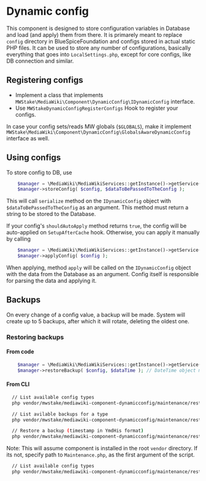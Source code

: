 # Dynamic config

This component is designed to store configuration variables in Database and load (and apply) them from there.
It is primarely meant to replace `config` directory in BlueSpiceFoundation and configs stored in actual static PHP files.
It can be used to store any number of configurations, basically everything that goes into `LocalSettings.php`, except for
core configs, like DB connection and similar.

## Registering configs
- Implement a class that implements `MWStake\MediaWiki\Component\DynamicConfig\IDynamicConfig` interface.
- Use `MWStakeDynamicConfigRegisterConfigs` Hook to register your configs.

In case your config sets/reads MW globals (`$GLOBALS`), make it implement
`MWStake\MediaWiki\Component\DynamicConfig\GlobalsAwareDynamicConfig` interface as well.

## Using configs

To store config to DB, use

```php
    $manager = \MediaWiki\MediaWikiServices::getInstance()->getService( 'MWStakeDynamicConfigManager' );
    $manager->storeConfig( $config, $dataToBePassedToTheConfig );
```

This will call `serialize` method on the `IDynamicConfig` object with `$dataToBePassedToTheConfig` as an argument.
This method must return a string to be stored to the Database.

If your config's `shouldAutoApply` method returns `true`, the config will be auto-applied on `SetupAfterCache` hook.
Otherwise, you can apply it manually by calling

```php
    $manager = \MediaWiki\MediaWikiServices::getInstance()->getService( 'MWStakeDynamicConfigManager' );
    $manager->applyConfig( $config );
```

When applying, method `apply` will be called on the `IDynamicConfig` object with the data from the Database as an argument.
Config itself is responsible for parsing the data and applying it.

## Backups
On every change of a config value, a backup will be made. System will create up to 5 backups, after which it will rotate,
deleting the oldest one.

### Restoring backups

#### From code

```php
    $manager = \MediaWiki\MediaWikiServices::getInstance()->getService( 'MWStakeDynamicConfigManager' );
    $manager->restoreBackup( $config, $dataTime ); // DateTime object matching the timestamp of available backup
```

#### From CLI

```bash
  // List available config types
  php vendor/mwstake/mediawiki-component-dynamicconfig/maintenance/restoreFromBackup.php --list-types

  // List avilable backups for a type
  php vendor/mwstake/mediawiki-component-dynamicconfig/maintenance/restoreFromBackup.php --list-backups --config={key}

  // Restore a backup (timestamp in YmdHis format)
  php vendor/mwstake/mediawiki-component-dynamicconfig/maintenance/restoreFromBackup.php --backup-timestamp=20230523104627 --config={key}
```

Note: This will assume component is installed in the root `vendor` directory. If its not, specify path to `Maintenance.php`, as the first
argument of the script.

```bash
  // List available config types
  php vendor/mwstake/mediawiki-component-dynamicconfig/maintenance/restoreFromBackup.php some/path/Maintenance.php --list-types
```
